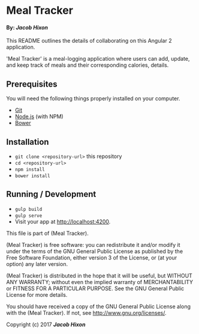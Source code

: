 # Meal Tracker

#### By: _Jacob Hixon_

This README outlines the details of collaborating on this Angular 2 application.

'Meal Tracker' is a meal-logging application where users can add, update, and keep track of meals and their corresponding calories, details.

## Prerequisites

You will need the following things properly installed on your computer.

* [Git](https://git-scm.com/)
* [Node.js](https://nodejs.org/) (with NPM)
* [Bower](https://bower.io/)

## Installation

* `git clone <repository-url>` this repository
* `cd <repository-url>`
* `npm install`
* `bower install`

## Running / Development

* `gulp build`
* `gulp serve`
* Visit your app at [http://localhost:4200](http://localhost:3000).


This file is part of (Meal Tracker).

  (Meal Tracker) is free software: you can redistribute it and/or modify
  it under the terms of the GNU General Public License as published by
  the Free Software Foundation, either version 3 of the License, or
  (at your option) any later version.

  (Meal Tracker) is distributed in the hope that it will be useful,
  but WITHOUT ANY WARRANTY; without even the implied warranty of
  MERCHANTABILITY or FITNESS FOR A PARTICULAR PURPOSE.  See the
  GNU General Public License for more details.

  You should have received a copy of the GNU General Public License
  along with the (Meal Tracker). If not, see <http://www.gnu.org/licenses/>.

Copyright (c) 2017 **_Jacob Hixon_**
